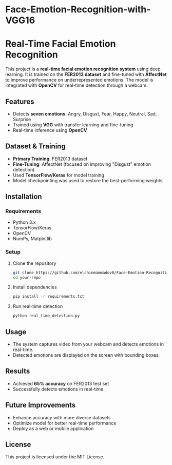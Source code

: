 # Face-Emotion-Recognition-with-VGG16

# **Real-Time Facial Emotion Recognition**  

This project is a **real-time facial emotion recognition system** using deep learning. It is trained on the **FER2013 dataset** and fine-tuned with **AffectNet** to improve performance on underrepresented emotions. The model is integrated with **OpenCV** for real-time detection through a webcam.  

## **Features**  
- Detects **seven emotions**: Angry, Disgust, Fear, Happy, Neutral, Sad, Surprise  
- Trained using **VGG** with transfer learning and fine-tuning  
- Real-time inference using **OpenCV**  

## **Dataset & Training**  
- **Primary Training**: FER2013 dataset  
- **Fine-Tuning**: AffectNet (focused on improving "Disgust" emotion detection)  
- Used **TensorFlow/Keras** for model training  
- Model checkpointing was used to restore the best-performing weights  

## **Installation**  
### **Requirements**  
- Python 3.x  
- TensorFlow/Keras  
- OpenCV  
- NumPy, Matplotlib  

### **Setup**  
1. Clone the repository  
   ```bash
   git clone https://github.com/elchinmammadov0/Face-Emotion-Recognition-with-VGG16.git
   cd your-repo
   ```  
2. Install dependencies  
   ```bash
   pip install -r requirements.txt
   ```  
3. Run real-time detection  
   ```bash
   python real_time_detection.py
   ```  

## **Usage**  
- The system captures video from your webcam and detects emotions in real-time.  
- Detected emotions are displayed on the screen with bounding boxes.  

## **Results**  
- Achieved **65% accuracy** on FER2013 test set  
- Successfully detects emotions in real-time  

## **Future Improvements**  
- Enhance accuracy with more diverse datasets  
- Optimize model for better real-time performance  
- Deploy as a web or mobile application  

## **License**  
This project is licensed under the MIT License.  

